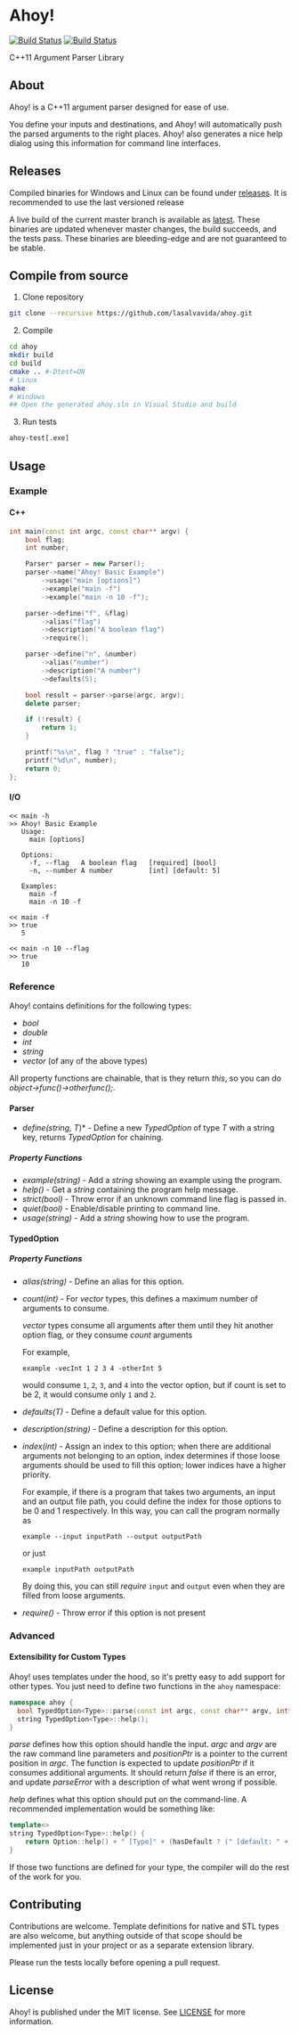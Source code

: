 # Ahoy!
[![Build Status](https://travis-ci.org/lasalvavida/ahoy.svg)](https://travis-ci.org/lasalvavida/ahoy)
[![Build Status](https://ci.appveyor.com/api/projects/status/an23o90rkak5jh8i/branch/master)](https://ci.appveyor.com/project/lasalvavida/ahoy/history)

C++11 Argument Parser Library



## About
Ahoy! is a C++11 argument parser designed for ease of use.

You define your inputs and destinations, and Ahoy! will automatically push the parsed arguments to the right places.
Ahoy! also generates a nice help dialog using this information for command line interfaces.

## Releases

Compiled binaries for Windows and Linux can be found under [releases](https://github.com/lasalvavida/ahoy/releases). It is recommended to use the last versioned release

A live build of the current master branch is available as [latest](https://github.com/lasalvavida/ahoy/releases/tag/latest).
These binaries are updated whenever master changes, the build succeeds, and the tests pass. These binaries are bleeding-edge and are not guaranteed to be stable.

## Compile from source

1. Clone repository

  ```bash
  git clone --recursive https://github.com/lasalvavida/ahoy.git
  ```
2. Compile

  ```bash
  cd ahoy
  mkdir build
  cd build
  cmake .. #-Dtest=ON
  # Linux
  make
  # Windows
  ## Open the generated ahoy.sln in Visual Studio and build
  ```

3. Run tests

  ```bash
  ahoy-test[.exe]
  ```

## Usage
### Example
#### C++
```c++
int main(const int argc, const char** argv) {
    bool flag;
    int number;

    Parser* parser = new Parser();
    parser->name("Ahoy! Basic Example")
        ->usage("main [options]")
        ->example("main -f")
        ->example("main -n 10 -f");

    parser->define("f", &flag)
        ->alias("flag")
        ->description("A boolean flag")
        ->require();

    parser->define("n", &number)
        ->alias("number")
        ->description("A number")
        ->defaults(5);

    bool result = parser->parse(argc, argv);
    delete parser;

    if (!result) {
        return 1;
    }

    printf("%s\n", flag ? "true" : "false");
    printf("%d\n", number);
    return 0;
};
```
#### I/O
```
<< main -h
>> Ahoy! Basic Example
   Usage:
     main [options]

   Options:
     -f, --flag   A boolean flag   [required] [bool]
     -n, --number A number         [int] [default: 5]

   Examples:
     main -f
     main -n 10 -f

<< main -f
>> true
   5

<< main -n 10 --flag
>> true
   10
```

### Reference
Ahoy! contains definitions for the following types:
* *bool*
* *double*
* *int*
* *string*
* *vector* (of any of the above types)

All property functions are chainable, that is they return *this*, so you can do *object->func()->otherfunc();*.
#### Parser
* *define(string, T*)* - Define a new *TypedOption* of type *T* with a string key, returns *TypedOption* for chaining.
##### Property Functions
* *example(string)* - Add a *string* showing an example using the program.
* *help()* - Get a *string* containing the program help message.
* *strict(bool)* - Throw error if an unknown command line flag is passed in.
* *quiet(bool)* - Enable/disable printing to command line.
* *usage(string)* - Add a *string* showing how to use the program.

#### TypedOption
##### Property Functions
* *alias(string)* - Define an alias for this option.
* *count(int)* - For *vector* types, this defines a maximum number of arguments to consume.

    *vector* types consume all arguments after them until they hit another option flag, or they consume *count* arguments

    For example,

    `example -vecInt 1 2 3 4 -otherInt 5`

    would consume `1`, `2`, `3`, and `4` into the vector option, but if count is set to be 2, it would consume only `1` and `2`.

* *defaults(T)* - Define a default value for this option.
* *description(string)* - Define a description for this option.
* *index(int)* - Assign an index to this option; when there are additional arguments not belonging to an option, index determines if those loose arguments should be used to fill this option; lower indices have a higher priority.

    For example, if there is a program that takes two arguments, an input and an output file path, you could define the index for those options to be 0 and 1 respectively. In this way, you can call the program normally as

    `example --input inputPath --output outputPath`

    or just

    `example inputPath outputPath`

     By doing this, you can still *require* `input` and `output` even when they are filled from loose arguments.

* *require()* - Throw error if this option is not present

### Advanced
#### Extensibility for Custom Types
Ahoy! uses templates under the hood, so it's pretty easy to add support for other types. You just need to define two functions in the `ahoy` namespace:

```c++
namespace ahoy {
  bool TypedOption<Type>::parse(const int argc, const char** argv, int* positionPtr, string* parseError);
  string TypedOption<Type>::help();
}
```

*parse* defines how this option should handle the input. *argc* and *argv* are the raw command line parameters and *positionPtr* is a pointer to the current position in *argc*. The function is expected to update *positionPtr* if it consumes additional arguments. It should return *false* if there is an error, and update *parseError* with a description of what went wrong if possible.

*help* defines what this option should put on the command-line. A recommended implementation would be something like:
```c++
template<>
string TypedOption<Type>::help() {
	return Option::help() + " [Type]" + (hasDefault ? (" [default: " + to_string(defaultValue) + "]") : "");
}
```

If those two functions are defined for your type, the compiler will do the rest of the work for you.

## Contributing
Contributions are welcome. Template definitions for native and STL types are also welcome, but anything outside of that scope should be implemented just in your project or as a separate extension library.

Please run the tests locally before opening a pull request.

## License
Ahoy! is published under the MIT license. See [LICENSE](LICENSE) for more information.
